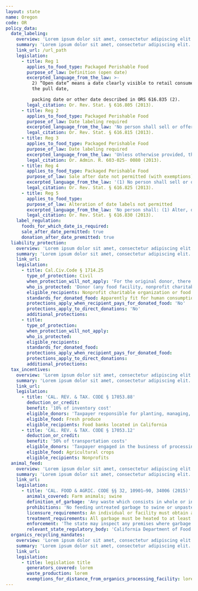 ```yaml
---
layout: state
name: Oregon
code: OR
policy_data:
  date_labeling:
    overview: 'Lorem ipsum dolor sit amet, consectetur adipiscing elit. Curabitur tellus mi, consequat at laoreet eget, vestibulum nec dolor. Vivamus volutpat quam ac quam bibendum rutrum.'
    summary: 'Lorem ipsum dolor sit amet, consectetur adipiscing elit. Curabitur tellus mi, consequat at laoreet eget, vestibulum nec dolor. Vivamus volutpat quam ac quam bibendum rutrum.'
    link_url: /url_path
    legislation:
      - title: Reg 1
        applies_to_food_type: Packaged Perishable Food
        purpose_of_law: Definition (open date)
        excerpted_language_from_the_law: >-
          2) “Open date” means a date clearly visible to retail consumers showing
          the pull date,

          packing date or other date described in ORS 616.835 (2).
        legal_citation: Or. Rev. Stat. § 616.805 (2013).
      - title: Reg 2
        applies_to_food_type: Packaged Perishable Food
        purpose_of_law: Date labeling required
        excerpted_language_from_the_law: 'No person shall sell or offer for sale at retail any packaged perishable food unless the package bears a clearly marked, printed or stamped label showing the open date for the perishable food in the package. Such label shall be so designed and placed as to be clearly visible to the consumer.'
        legal_citation: Or. Rev. Stat. § 616.815 (2013).
      - title: Reg 3
        applies_to_food_type: Packaged Perishable Food
        purpose_of_law: Date labeling required
        excerpted_language_from_the_law: 'Unless otherwise provided, the following perishable foods shall be open date labeled with the pull date: (1) Processed or cured meat and meat products including wieners, bologna, luncheon meat, liver sausage, salami, braunschweiger, hams and ham products, and bacon (tuck or vacuum packed). (2) Fluid milk and cream products for which a standard of identity has been established under ORS Chapter 621, cottage cheeses, yogurts, cheeses with a moisture content of more than 50 percent, sour creams, and party dips. (3) Bakery products as defined in subsection (2) of ORS 625.010, pastries, cookies, or crackers having a moisture content of 16 percent or more. (4) Eggs in shell. (5) Vegetable, macaroni, or potato salads that use mayonnaise or other acidic dressing as an ingredient or dressing, puddings, sandwiches, and other ready-to-eat products. (6) Fowl, including chickens, fryers, turkeys, ducks, geese, and other domesticated birds. (7) Fresh or raw packaged meat products, whether whole, ground, chopped or fabricated. (8) Fresh sausage products. (9) Fresh seafood products. (10) Fresh fish products (not breaded or precooked).'
        legal_citation: Or. Admin. R. 603-025- 0080 (2013).
      - title: Reg 4
        applies_to_food_type: Packaged Perishable Food
        purpose_of_law: Sale after date not permitted (with exemptions)
        excerpted_language_from_the_law: '(1) No person shall sell or offer for sale at retail any packaged perishable food after the expiration of the open pull date appearing on the label of the package or container unless: (a) The package has been separated from packages of perishable food with open pull dates that have not expired; (b) Each such package or group of packages is clearly identified in retail display as having an expired open pull date; and (c) The food is fit for human consumption according to applicable state and federal law. (2) Notwithstanding the provisions of this section, a vendor shall be allowed the first eight business hours after the expiration of the open pull date within which to remove all packages with an expired pull date.'
        legal_citation: Or. Rev. Stat. § 616.825 (2013).
      - title: Reg 5
        applies_to_food_type:
        purpose_of_law: Alteration of date labels not permitted
        excerpted_language_from_the_law: 'No person shall: (1) Alter, deface or remove the open date from any perishable food retail or shipping package carton, container or wrapper. (2) Label any perishable food retail or shipping package carton, container or wrapper in a manner that does not conform to the rules promulgated pursuant to ORS 616.835.'
        legal_citation: Or. Rev. Stat. § 616.830 (2013).
    label_regulation:
      foods_for_which_date_is_required:
      sale_after_date_permitted: true
      donation_after_date_premitted: true
  liability_protection:
    overview: 'Lorem ipsum dolor sit amet, consectetur adipiscing elit. Curabitur tellus mi, consequat at laoreet eget, vestibulum nec dolor. Vivamus volutpat quam ac quam bibendum rutrum.'
    summary: 'Lorem ipsum dolor sit amet, consectetur adipiscing elit. Curabitur tellus mi, consequat at laoreet eget, vestibulum nec dolor. Vivamus volutpat quam ac quam bibendum rutrum.'
    link_url:
    legislation:
      - title: Cal.Civ.Code § 1714.25
        type_of_protection: Civil
        when_protection_will_not_apply: 'For the original donor, there is no protection for negligence or a willful act; for the ultimate distributor, there is no protection for negligence, recklessness, or intentional misconduct.'
        who_is_protected: 'Donor (any food facility, nonprofit charitable organization or food bank) and Distributor (nonprofit/charitable organization or food bank)'
        eligible_recipients: Nonprofit charitable organization or food bank
        standards_for_donated_food: Apparently fit for human consumption. Provides protection regardless of compliance with packaging and labeling laws; food must be fit for human consumption.
        protections_apply_when_recipient_pays_for_donated_food: 'No'
        protections_apply_to_direct_donations: 'No'
        additional_protections:
      - title:
        type_of_protection:
        when_protection_will_not_apply:
        who_is_protected:
        eligible_recipients:
        standards_for_donated_food:
        protections_apply_when_recipient_pays_for_donated_food:
        protections_apply_to_direct_donations:
        additional_protections:
  tax_incentives:
    overview: 'Lorem ipsum dolor sit amet, consectetur adipiscing elit. Curabitur tellus mi, consequat at laoreet eget, vestibulum nec dolor. Vivamus volutpat quam ac quam bibendum rutrum.'
    summary: 'Lorem ipsum dolor sit amet, consectetur adipiscing elit. Curabitur tellus mi, consequat at laoreet eget, vestibulum nec dolor. Vivamus volutpat quam ac quam bibendum rutrum.'
    link_url:
    legislation:
      - title: 'CAL. REV. & TAX. CODE § 17053.88'
        deduction_or_credit:
        benefit: '10% of inventory cost'
        eligible_donors: 'Taxpayer responsible for planting, managing, and harvesting crops'
        eligible_food: Fresh produce
        eligible_recipients: Food banks located in California
      - title: 'CAL. REV. & TAX. CODE § 17053.12'
        deduction_or_credit:
        benefit: '50% of transportation costs'
        eligible_donors: 'Taxpayer engaged in the business of processing, distributing, or selling agricultural products'
        eligible_food: Agricultural crops
        eligible_recipients: Nonprofits
  animal_feed:
    overview: 'Lorem ipsum dolor sit amet, consectetur adipiscing elit. Curabitur tellus mi, consequat at laoreet eget, vestibulum nec dolor. Vivamus volutpat quam ac quam bibendum rutrum.'
    summary: 'Lorem ipsum dolor sit amet, consectetur adipiscing elit. Curabitur tellus mi, consequat at laoreet eget, vestibulum nec dolor. Vivamus volutpat quam ac quam bibendum rutrum.'
    link_url:
    legislation:
      - title: 'CAL. FOOD & AGRIC. CODE §§ 32, 10901–90, 34006 (2015)'
        animals_covered: Farm animals; swine
        definition_of_garbage: 'Any waste which consists in whole or in part of any animal waste that results from the handling, preparing, cooking, and consuming of food, including the o al from any animal carcass or from any part of an animal carcass. It does not, however, include such waste from ordinary household operations that is fed directly to swine on the premises. § 10901 (2015).'
        prohibitions: 'No feeding untreated garbage to swine or unpasteurized milk to farm animals. Exception for ndividuals feeding household garbage. §§ 10901–90, 34006 (2015).'
        licensure_requirements: An individual or facility must obtain an annual license from the state before feeding garbage to swine. § 10981 (2015).
        treatment_requirements: All garbage must be heated to at least 212 degrees Fahrenheit or boiling point for at least 30 minutes or else treated in some other manner approved by the state. § 10952 (2015).
        enforcement: 'The state may inspect any premises where garbage is fed to swine and may order a facility to cease garbage-feeding operations. § 10922 (2015). The state may inspect records pertaining to garbage-feeding operations. § 10923 (2015). The state may refuse to issue, revoke, or suspend the license of an individual or facility that violates the garbage-feeding rule. § 10987 (2015).'
        relevant_state_regulatory_body: 'California Department of Food and Agriculture (§ 32 (2015)), www.cdfa.ca.gov/.'
  organics_recycling_mandates:
    overview: 'Lorem ipsum dolor sit amet, consectetur adipiscing elit. Curabitur tellus mi, consequat at laoreet eget, vestibulum nec dolor. Vivamus volutpat quam ac quam bibendum rutrum.'
    summary: 'Lorem ipsum dolor sit amet, consectetur adipiscing elit. Curabitur tellus mi, consequat at laoreet eget, vestibulum nec dolor. Vivamus volutpat quam ac quam bibendum rutrum.'
    link_url:
    legislation:
      - title: legislation title
        generators_covered: lorem
        waste_production: lorem
        exemptions_for_distance_from_organics_processing_facility: lorem
---
```

